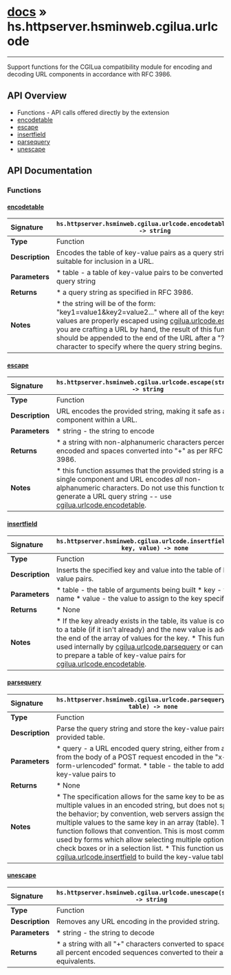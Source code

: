 # [docs](index.md) » hs.httpserver.hsminweb.cgilua.urlcode
---

Support functions for the CGILua compatibility module for encoding and decoding URL components in accordance with RFC 3986.

## API Overview
* Functions - API calls offered directly by the extension
 * [encodetable](#encodetable)
 * [escape](#escape)
 * [insertfield](#insertfield)
 * [parsequery](#parsequery)
 * [unescape](#unescape)

## API Documentation

### Functions

#### [encodetable](#encodetable)
| <span style="float: left;">**Signature**</span> | <span style="float: left;">`hs.httpserver.hsminweb.cgilua.urlcode.encodetable(table) -> string` </span>                                                          |
| -----------------------------------------------------|---------------------------------------------------------------------------------------------------------|
| **Type**                                             | Function                                                                                         |
| **Description**                                      | Encodes the table of key-value pairs as a query string suitable for inclusion in a URL.                                                                                         |
| **Parameters**                                       |  * table - a table of key-value pairs to be converted into a query string                                       |
| **Returns**                                          |  * a query string as specified in RFC 3986.                                                |
| **Notes**                                            |  * the string will be of the form: "key1=value1&key2=value2..." where all of the keys and values are properly escaped using [cgilua.urlcode.escape](#escape).  If you are crafting a URL by hand, the result of this function should be appended to the end of the URL after a "?" character to specify where the query string begins.                                                      |

#### [escape](#escape)
| <span style="float: left;">**Signature**</span> | <span style="float: left;">`hs.httpserver.hsminweb.cgilua.urlcode.escape(string) -> string` </span>                                                          |
| -----------------------------------------------------|---------------------------------------------------------------------------------------------------------|
| **Type**                                             | Function                                                                                         |
| **Description**                                      | URL encodes the provided string, making it safe as a component within a URL.                                                                                         |
| **Parameters**                                       |  * string - the string to encode                                       |
| **Returns**                                          |  * a string with non-alphanumeric characters percent encoded and spaces converted into "+" as per RFC 3986.                                                |
| **Notes**                                            |  * this function assumes that the provided string is a single component and URL encodes *all* non-alphanumeric characters.  Do not use this function to generate a URL query string -- use [cgilua.urlcode.encodetable](#encodetable).                                                      |

#### [insertfield](#insertfield)
| <span style="float: left;">**Signature**</span> | <span style="float: left;">`hs.httpserver.hsminweb.cgilua.urlcode.insertfield(table, key, value) -> none` </span>                                                          |
| -----------------------------------------------------|---------------------------------------------------------------------------------------------------------|
| **Type**                                             | Function                                                                                         |
| **Description**                                      | Inserts the specified key and value into the table of key-value pairs.                                                                                         |
| **Parameters**                                       |  * table - the table of arguments being built * key   - the key name * value - the value to assign to the key specified                                       |
| **Returns**                                          |  * None                                                |
| **Notes**                                            |  * If the key already exists in the table, its value is converted to a table (if it isn't already) and the new value is added to the end of the array of values for the key. * This function is used internally by [cgilua.urlcode.parsequery](#parsequery) or can be used to prepare a table of key-value pairs for [cgilua.urlcode.encodetable](#encodetable).                                                      |

#### [parsequery](#parsequery)
| <span style="float: left;">**Signature**</span> | <span style="float: left;">`hs.httpserver.hsminweb.cgilua.urlcode.parsequery(query, table) -> none` </span>                                                          |
| -----------------------------------------------------|---------------------------------------------------------------------------------------------------------|
| **Type**                                             | Function                                                                                         |
| **Description**                                      | Parse the query string and store the key-value pairs in the provided table.                                                                                         |
| **Parameters**                                       |  * query - a URL encoded query string, either from a URL or from the body of a POST request encoded in the "x-www-form-urlencoded" format. * table - the table to add the key-value pairs to                                       |
| **Returns**                                          |  * None                                                |
| **Notes**                                            |  * The specification allows for the same key to be assigned multiple values in an encoded string, but does not specify the behavior; by convention, web servers assign these multiple values to the same key in an array (table).  This function follows that convention.  This is most commonly used by forms which allow selecting multiple options via check boxes or in a selection list. * This function uses [cgilua.urlcode.insertfield](#insertfield) to build the key-value table.                                                      |

#### [unescape](#unescape)
| <span style="float: left;">**Signature**</span> | <span style="float: left;">`hs.httpserver.hsminweb.cgilua.urlcode.unescape(string) -> string` </span>                                                          |
| -----------------------------------------------------|---------------------------------------------------------------------------------------------------------|
| **Type**                                             | Function                                                                                         |
| **Description**                                      | Removes any URL encoding in the provided string.                                                                                         |
| **Parameters**                                       |  * string - the string to decode                                       |
| **Returns**                                          |  * a string with all "+" characters converted to spaces and all percent encoded sequences converted to their ascii equivalents.                                                |

